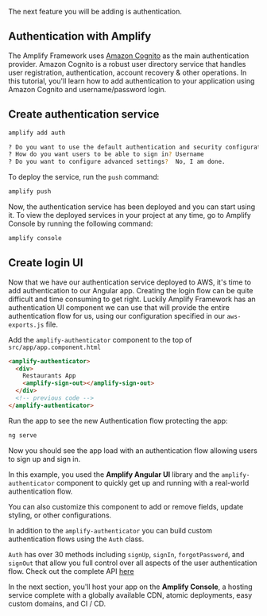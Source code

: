 The next feature you will be adding is authentication.

## Authentication with Amplify

The Amplify Framework uses [Amazon Cognito](https://aws.amazon.com/cognito/) as the main authentication provider. Amazon Cognito is a robust user directory service that handles user registration, authentication, account recovery & other operations. In this tutorial, you'll learn how to add authentication to your application using Amazon Cognito and username/password login.

## Create authentication service

```bash
amplify add auth

? Do you want to use the default authentication and security configuration? Default configuration
? How do you want users to be able to sign in? Username
? Do you want to configure advanced settings?  No, I am done.
```

To deploy the service, run the `push` command:

```bash
amplify push
```

Now, the authentication service has been deployed and you can start using it. To view the deployed services in your project at any time, go to Amplify Console by running the following command:

```bash
amplify console
```

## Create login UI

Now that we have our authentication service deployed to AWS, it's time to add authentication to our Angular app. Creating the login flow can be quite difficult and time consuming to get right. Luckily Amplify Framework has an authentication UI component we can use that will provide the entire authentication flow for us, using our configuration specified in our `aws-exports.js` file.

Add the `amplify-authenticator` component to the top of `src/app/app.component.html`

```html
<amplify-authenticator>
  <div>
    Restaurants App
    <amplify-sign-out></amplify-sign-out>
  </div>
  <!-- previous code -->
</amplify-authenticator>
```

Run the app to see the new Authentication flow protecting the app:

```bash
ng serve
```

Now you should see the app load with an authentication flow allowing users to sign up and sign in.

In this example, you used the **Amplify Angular UI** library and the `amplify-authenticator` component to quickly get up and running with a real-world authentication flow.

You can also customize this component to add or remove fields, update styling, or other configurations.

In addition to the `amplify-authenticator` you can build custom authentication flows using the `Auth` class.

`Auth` has over 30 methods including `signUp`, `signIn`, `forgotPassword`, and `signOut` that allow you full control over all aspects of the user authentication flow. Check out the complete API [here](https://aws-amplify.github.io/amplify-js/api/classes/authclass.html)

In the next section, you'll host your app on the **Amplify Console**, a hosting service complete with a globally available CDN, atomic deployments, easy custom domains, and CI / CD.
